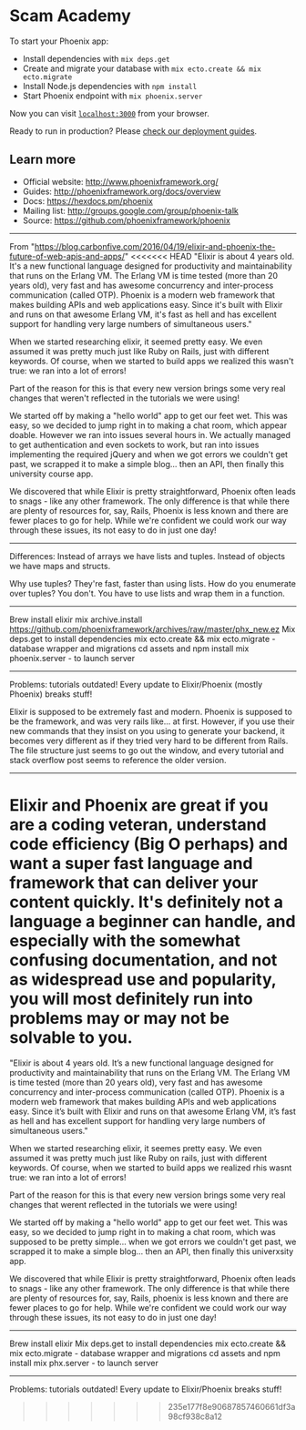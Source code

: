 # Scam Academy

To start your Phoenix app:

  * Install dependencies with `mix deps.get`
  * Create and migrate your database with `mix ecto.create && mix ecto.migrate`
  * Install Node.js dependencies with `npm install`
  * Start Phoenix endpoint with `mix phoenix.server`

Now you can visit [`localhost:3000`](http://localhost:3000) from your browser.

Ready to run in production? Please [check our deployment guides](http://www.phoenixframework.org/docs/deployment).

## Learn more

  * Official website: http://www.phoenixframework.org/
  * Guides: http://phoenixframework.org/docs/overview
  * Docs: https://hexdocs.pm/phoenix
  * Mailing list: http://groups.google.com/group/phoenix-talk
  * Source: https://github.com/phoenixframework/phoenix



************************
From "https://blog.carbonfive.com/2016/04/19/elixir-and-phoenix-the-future-of-web-apis-and-apps/"
<<<<<<< HEAD
"Elixir is about 4 years old. It's a new functional language designed for productivity and maintainability that runs on the Erlang VM. The Erlang VM is time tested (more than 20 years old), very fast and has awesome concurrency and inter-process communication (called OTP). Phoenix is a modern web framework that makes building APIs and web applications easy. Since it's built with Elixir and runs on that awesome Erlang VM, it's fast as hell and has excellent support for handling very large numbers of simultaneous users."

When we started researching elixir, it seemed pretty easy. We even assumed it was pretty much just like Ruby on Rails, just with different keywords. Of course, when we started to build apps we realized this wasn't true: we ran into a lot of errors!

Part of the reason for this is that every new version brings some very real changes that weren't reflected in the tutorials we were using!

We started off by making a "hello world" app to get our feet wet. This was easy, so we decided to jump right in to making a chat room, which appear doable. However we ran into issues several hours in. We actually managed to get authentication and even sockets to work, but ran into issues implementing the required jQuery and when we got errors we couldn't get past, we scrapped it to make a simple blog... then an API, then finally this university course app.

We discovered that while Elixir is pretty straightforward, Phoenix often leads to snags - like any other framework. The only difference is that while there are plenty of resources for, say, Rails, Phoenix is less known and there are fewer places to go for help. While we're confident we could work our way through these issues, its not easy to do in just one day!
**************************
Differences:
Instead of arrays we have lists and tuples. Instead of objects we have maps and structs.

Why use tuples? They're fast, faster than using lists. How do you enumerate over tuples? You don't. You have to use lists and wrap them in a function.


*************************
Brew install elixir
mix archive.install https://github.com/phoenixframework/archives/raw/master/phx_new.ez
Mix deps.get to install dependencies
mix ecto.create && mix ecto.migrate - database wrapper and migrations
cd assets and npm install
mix phoenix.server - to launch server

**************************
Problems: tutorials outdated!
Every update to Elixir/Phoenix (mostly Phoenix) breaks stuff!

Elixir is supposed to be extremely fast and modern. Phoenix is supposed to be the framework, and was very rails like... at first. However, if you use their new commands that they insist on you using to generate your backend, it becomes very different as if they tried very hard to be different from Rails. The file structure just seems to go out the window, and every tutorial and stack overflow post seems to reference the older version.
**************************
Elixir and Phoenix are great if you are a coding veteran, understand code efficiency (Big O perhaps) and want a super fast language and framework that can deliver your content quickly. It's definitely not a language a beginner can handle, and especially with the somewhat confusing documentation, and not as widespread use and popularity, you will most definitely run into problems may or may not be solvable to you.
=======
"Elixir is about 4 years old. It’s a new functional language designed for productivity and maintainability that runs on the Erlang VM. The Erlang VM is time tested (more than 20 years old), very fast and has awesome concurrency and inter-process communication (called OTP). Phoenix is a modern web framework that makes building APIs and web applications easy. Since it’s built with Elixir and runs on that awesome Erlang VM, it’s fast as hell and has excellent support for handling very large numbers of simultaneous users."

When we started researching elixir, it seemes pretty easy. We even assumed it was pretty much just like Ruby on rails, just with different keywords. Of course, when we started to build apps we realized rhis wasnt true: we ran into a lot of errors! 

Part of the reason for this is that every new version brings some very real changes that werent reflected in the tutorials we were using!

We started off by making a "hello world" app to get our feet wet. This was easy, so we decided to jump right in to making a chat room, which was supposed to be pretty simple... when we got errors we couldn't get past, we scrapped it to make a simple blog... then an API, then finally this univerxsity app.

We discovered that while Elixir is pretty straightforward, Phoenix often leads to snags - like any other framework. The only difference is that while there are plenty of resources for, say, Rails, phoenix is less known and there are fewer places to go for help. While we're confident we could work our way through these issues, its not easy to do in just one day!

*************************
Brew install elixir
Mix deps.get to install dependencies
mix ecto.create && mix ecto.migrate - database wrapper and migrations
cd assets and npm install
mix phx.server - to launch server

**************************
Problems: tutorials outdated!
Every update to Elixir/Phoenix breaks stuff!


>>>>>>> 235e177f8e90687857460661df3a98cf938c8a12
